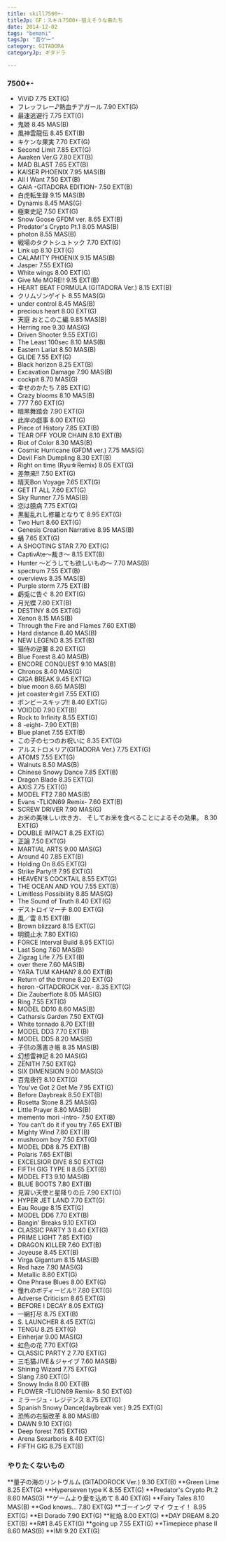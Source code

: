 ```yaml
---
title: skill7500+-
titleJp: GF：スキル7500+-狙えそうな曲たち
date: 2014-12-02
tags: "bemani"
tagsJp: "音ゲー"
category: GITADORA
categoryJp: ギタドラ

---
```


### 7500+-

* ViViD	7.75 EXT(G)
* フレッフレー♪熱血チアガール	7.90 EXT(G)
* 最速逃避行	7.75 EXT(G)
* 鬼姫	8.45 MAS(B)
* 風神雲龍伝	8.45 EXT(B)
* キケンな果実	7.70 EXT(G)
* Second Limit	7.85 EXT(G)
* Awaken Ver.G	7.80 EXT(B)
* MAD BLAST	7.65 EXT(B)
* KAISER PHOENIX	7.95 MAS(B)
* All I Want	7.50 EXT(B)
* GAIA -GITADORA EDITION-	7.50 EXT(B)
* 白虎転生録	9.15 MAS(B)
* Dynamis	8.45 MAS(G)
* 極東史記	7.50 EXT(G)
* Snow Goose GFDM ver.	8.65 EXT(B)
* Predator's Crypto Pt.1	8.05 MAS(B)
* photon	8.55 MAS(B)
* 戦場のタクトシュトック	7.70 EXT(G)
* Link up	8.10 EXT(G)
* CALAMITY PHOENIX	9.15 MAS(B)
* Jasper	7.55 EXT(G)
* White wings	8.00 EXT(G)
* Give Me MORE!!	9.15 EXT(B)
* HEART BEAT FORMULA (GITADORA Ver.)	8.15 EXT(B)
* クリムゾンゲイト	8.55 MAS(G)
* under control	8.45 MAS(B)
* precious heart	8.00 EXT(G)
* 天庭 おとこのこ編	9.85 MAS(B)
* Herring roe	9.30 MAS(G)
* Driven Shooter	9.55 EXT(G)
* The Least 100sec	8.10 MAS(B)
* Eastern Lariat	8.50 MAS(B)
* GLIDE	7.55 EXT(G)
* Black horizon	8.25 EXT(B)
* Excavation Damage	7.90 MAS(B)
* cockpit	8.70 MAS(G)
* 幸せのかたち	7.85 EXT(G)
* Crazy blooms	8.10 MAS(B)
* 777	7.60 EXT(G)
* 暗黒舞踏会	7.90 EXT(G)
* 此岸の戯事	8.00 EXT(G)
* Piece of History	7.85 EXT(B)
* TEAR OFF YOUR CHAIN	8.10 EXT(B)
* Riot of Color	8.30 MAS(B)
* Cosmic Hurricane (GFDM ver.)	7.75 MAS(G)
* Devil Fish Dumpling	8.30 EXT(B)
* Right on time (Ryu☆Remix)	8.05 EXT(G)
* 差無来!!	7.50 EXT(G)
* 晴天Bon Voyage	7.65 EXT(G)
* GET IT ALL	7.60 EXT(G)
* Sky Runner	7.75 MAS(B)
* 恋は臆病	7.75 EXT(G)
* 黒髪乱れし修羅となりて	8.95 EXT(G)
* Two Hurt	8.60 EXT(G)
* Genesis Creation Narrative	8.95 MAS(B)
* 蛹	7.65 EXT(G)
* A SHOOTING STAR	7.70 EXT(G)
* CaptivAte～裁き～	8.15 EXT(B)
* Hunter ～どうしても欲しいもの～	7.70 MAS(B)
* spectrum	7.55 EXT(B)
* overviews	8.35 MAS(B)
* Purple storm	7.75 EXT(B)
* 虧兎に告ぐ	8.20 EXT(G)
* 月光蝶	7.80 EXT(B)
* DESTINY	8.05 EXT(G)
* Xenon	8.15 MAS(B)
* Through the Fire and Flames	7.60 EXT(B)
* Hard distance	8.40 MAS(B)
* NEW LEGEND	8.35 EXT(B)
* 猫侍の逆襲	8.20 EXT(G)
* Blue Forest	8.40 MAS(B)
* ENCORE CONQUEST	9.10 MAS(B)
* Chronos	8.40 MAS(G)
* GIGA BREAK	9.45 EXT(G)
* blue moon	8.65 MAS(B)
* jet coaster☆girl	7.55 EXT(G)
* ボンビースキップ!!	8.40 EXT(G)
* VOIDDD	7.90 EXT(B)
* Rock to Infinity	8.55 EXT(G)
* 8 -eight-	7.90 EXT(B)
* Blue planet	7.55 EXT(B)
* この子の七つのお祝いに	8.35 EXT(G)
* アルストロメリア(GITADORA Ver.)	7.75 EXT(G)
* ATOMS	7.55 EXT(G)
* Walnuts	8.50 MAS(B)
* Chinese Snowy Dance	7.85 EXT(B)
* Dragon Blade	8.35 EXT(G)
* AXIS	7.75 EXT(G)
* MODEL FT2	7.80 MAS(B)
* Evans -TLION69 Remix-	7.60 EXT(B)
* SCREW DRIVER	7.90 MAS(G)
* お米の美味しい炊き方、 そしてお米を食べることによるその効果。	8.30 EXT(G)
* DOUBLE IMPACT	8.25 EXT(G)
* 正論	7.50 EXT(G)
* MARTIAL ARTS	9.00 MAS(G)
* Around 40	7.85 EXT(B)
* Holding On	8.65 EXT(G)
* Strike Party!!!	7.95 EXT(G)
* HEAVEN'S COCKTAIL	8.55 EXT(G)
* THE OCEAN AND YOU	7.55 EXT(B)
* Limitless Possibility	8.85 MAS(G)
* The Sound of Truth	8.40 EXT(G)
* デストロイマーチ	8.00 EXT(G)
* 風／雷	8.15 EXT(B)
* Brown blizzard	8.15 EXT(G)
* 明鏡止水	7.80 EXT(G)
* FORCE Interval Build	8.95 EXT(G)
* Last Song	7.60 MAS(B)
* Zigzag Life	7.75 EXT(B)
* over there	7.60 MAS(B)
* YARA TUM KAHAN?	8.00 EXT(B)
* Return of the throne	8.20 EXT(G)
* heron -GITADOROCK ver.-	8.35 EXT(G)
* Die Zauberflote	8.05 MAS(G)
* Ring	7.55 EXT(G)
* MODEL DD10	8.60 MAS(B)
* Catharsis Garden	7.50 EXT(G)
* White tornado	8.70 EXT(B)
* MODEL DD3	7.70 EXT(B)
* MODEL DD5	8.20 MAS(B)
* 子供の落書き帳	8.35 MAS(B)
* 幻想雷神記	8.20 MAS(G)
* ZЁNITH	7.50 EXT(G)
* SIX DIMENSION	9.00 MAS(G)
* 百鬼夜行	8.10 EXT(G)
* You've Got 2 Get Me	7.95 EXT(G)
* Before Daybreak	8.50 EXT(B)
* Rosetta Stone	8.25 MAS(G)
* Little Prayer	8.80 MAS(B)
* memento mori -intro-	7.50 EXT(B)
* You can't do it if you try	7.65 EXT(B)
* Mighty Wind	7.80 EXT(B)
* mushroom boy	7.50 EXT(G)
* MODEL DD8	8.75 EXT(B)
* Polaris	7.65 EXT(B)
* EXCELSIOR DIVE	8.50 EXT(G)
* FIFTH GIG TYPE II	8.65 EXT(B)
* MODEL FT3	9.10 MAS(B)
* BLUE BOOTS	7.80 EXT(B)
* 見習い天使と星降りの丘	7.90 EXT(G)
* HYPER JET LAND	7.70 EXT(G)
* Eau Rouge	8.15 EXT(G)
* MODEL DD6	7.70 EXT(B)
* Bangin' Breaks	9.10 EXT(G)
* CLASSIC PARTY 3	8.40 EXT(G)
* PRIME LIGHT	7.85 EXT(G)
* DRAGON KILLER	7.60 EXT(B)
* Joyeuse	8.45 EXT(B)
* Virga Gigantum	8.15 MAS(B)
* Red haze	7.90 MAS(G)
* Metallic	8.80 EXT(G)
* One Phrase Blues	8.00 EXT(G)
* 憧れのボディービル!!	7.80 EXT(G)
* Adverse Criticism	8.65 EXT(G)
* BEFORE I DECAY	8.05 EXT(G)
* 一網打尽	8.75 EXT(B)
* S. LAUNCHER	8.45 EXT(G)
* TENGU	8.25 EXT(G)
* Einherjar	9.00 MAS(G)
* 虹色の花	7.70 EXT(G)
* CLASSIC PARTY 2	7.70 EXT(G)
* 三毛猫JIVE＆ジャイブ	7.60 MAS(B)
* Shining Wizard	7.75 EXT(G)
* Slang	7.80 EXT(G)
* Snowy India	8.00 EXT(B)
* FLOWER -TLION69 Remix-	8.50 EXT(G)
* ミラージュ・レジデンス	8.75 EXT(G)
* Spanish Snowy Dance(daybreak ver.)	9.25 EXT(G)
* 恐怖の右脳改革	8.80 MAS(B)
* DAWN	9.10 EXT(G)
* Deep forest	7.65 EXT(G)
* Arena Sexarboris	8.40 EXT(G)
* FIFTH GIG	8.75 EXT(B)


### やりたくないもの

**量子の海のリントヴルム (GITADOROCK Ver.)	9.30 EXT(B)
**Green Lime	8.25 EXT(G)
**Hyperseven type K	8.55 EXT(G)
**Predator's Crypto Pt.2	8.60 MAS(G)
**ゲームより愛を込めて	8.40 EXT(G)
**Fairy Tales	8.10 MAS(B)
**God knows...	7.80 EXT(G)
**ゴーイング マイ ウェイ！	8.95 EXT(G)
**El Dorado	7.90 EXT(G)
**紅焔	8.00 EXT(G)
**DAY DREAM	8.20 EXT(B)
**R#1	8.45 EXT(G)
**going up	7.55 EXT(G)
**Timepiece phase II	8.60 MAS(B)
**IMI	9.20 EXT(G)

